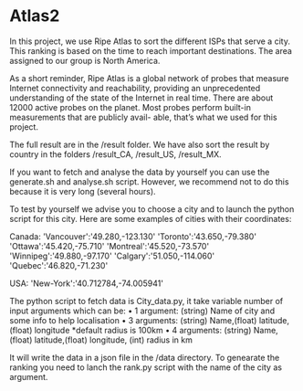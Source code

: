 # Atlas2
In this project, we use Ripe Atlas to sort the different ISPs that serve a city. This ranking is based on the time to reach important destinations. The area assigned to our group is North America.

As a short reminder, Ripe Atlas is a global network of probes that measure Internet connectivity and reachability, providing an unprecedented understanding of the state of the Internet in real time. There are about 12000 active probes on the planet. Most probes perform built-in measurements that are publicly avail- able, that’s what we used for this project.

The full result are in the /result folder. We have also sort the result by country in the folders /result_CA, /result_US, /result_MX.

If you want to fetch and analyse the data by yourself you can use the generate.sh and analyse.sh script. However, we recommend not to do this because it is very long (several hours).

To test by yourself we advise you to choose a city and to launch the python script for this city. Here are some examples of cities with their coordinates:

Canada:
'Vancouver':'49.280,-123.130' 
'Toronto':'43.650,-79.380'
'Ottawa':'45.420,-75.710'
'Montreal':'45.520,-73.570'
'Winnipeg':'49.880,-97.170'
'Calgary':'51.050,-114.060'
'Quebec':'46.820,-71.230'

USA:
'New-York':'40.712784,-74.005941'

The python script to fetch data is City_data.py, it take variable number of input arguments which can be:
• 1 argument: (string) Name of city and some info to help localisation
• 3 arguments: (string) Name,(float) latitude,(float) longitude *default radius is 100km
• 4 arguments: (string) Name,(float) latitude,(float) longitude, (int) radius in km

It will write the data in a json file in the /data directory.
To genearate the ranking you need to lanch the rank.py script with the name of the city as argument. 